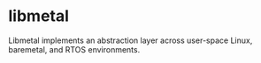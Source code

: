 libmetal
========

Libmetal implements an abstraction layer across user-space Linux, baremetal,
and RTOS environments.

